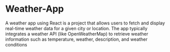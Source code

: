 # Weather-App
A weather app using React is a project that allows users to fetch and display real-time weather data for a given city or location. The app typically integrates a weather API (like OpenWeatherMap) to retrieve weather information such as temperature, weather, description, and weather conditions
